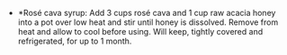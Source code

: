 - *Rosé cava syrup: Add 3 cups rosé cava and 1 cup raw acacia honey into a pot over low heat and stir until honey is dissolved. Remove from heat and allow to cool before using. Will keep, tightly covered and refrigerated, for up to 1 month.